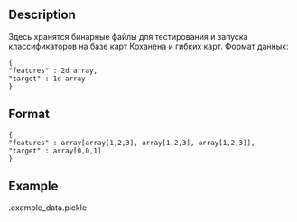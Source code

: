 ## Description
Здесь хранятся бинарные файлы для тестирования и запуска классификаторов на базе карт Коханена и гибких карт.
Формат данных:
```
{
"features" : 2d array,
"target" : 1d array
}
```
## Format
```
{
"features" : array[array[1,2,3], array[1,2,3], array[1,2,3]],
"target" : array[0,0,1]
}
```
## Example
.example_data.pickle
